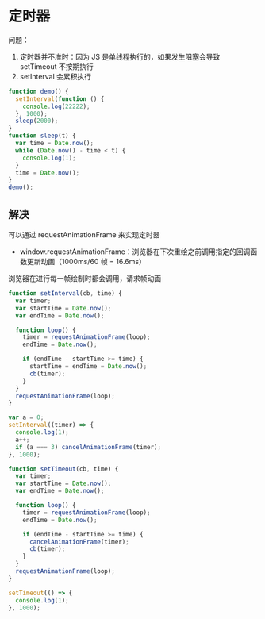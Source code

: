 # 定时器

问题：

1. 定时器并不准时：因为 JS 是单线程执行的，如果发生阻塞会导致 setTimeout 不按期执行
2. setInterval 会累积执行

```javascript
function demo() {
  setInterval(function () {
    console.log(22222);
  }, 1000);
  sleep(2000);
}
function sleep(t) {
  var time = Date.now();
  while (Date.now() - time < t) {
    console.log(1);
  }
  time = Date.now();
}
demo();
```

## 解决

可以通过 requestAnimationFrame 来实现定时器

- window.requestAnimationFrame：浏览器在下次重绘之前调用指定的回调函数更新动画（1000ms/60 帧 = 16.6ms）

浏览器在进行每一帧绘制时都会调用，请求帧动画

```javascript
function setInterval(cb, time) {
  var timer;
  var startTime = Date.now();
  var endTime = Date.now();

  function loop() {
    timer = requestAnimationFrame(loop);
    endTime = Date.now();

    if (endTime - startTime >= time) {
      startTime = endTime = Date.now();
      cb(timer);
    }
  }
  requestAnimationFrame(loop);
}

var a = 0;
setInterval((timer) => {
  console.log(1);
  a++;
  if (a === 3) cancelAnimationFrame(timer);
}, 1000);
```

```javascript
function setTimeout(cb, time) {
  var timer;
  var startTime = Date.now();
  var endTime = Date.now();

  function loop() {
    timer = requestAnimationFrame(loop);
    endTime = Date.now();

    if (endTime - startTime >= time) {
      cancelAnimationFrame(timer);
      cb(timer);
    }
  }
  requestAnimationFrame(loop);
}

setTimeout(() => {
  console.log(1);
}, 1000);
```
